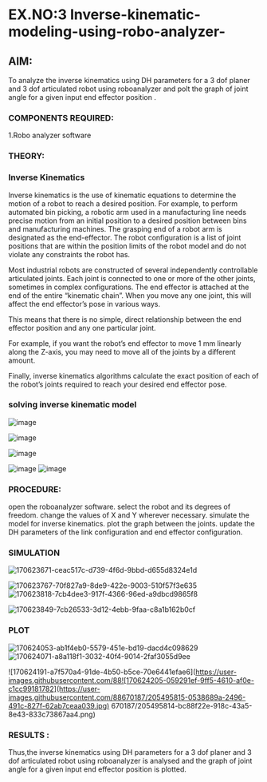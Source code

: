 # EX.NO:3 Inverse-kinematic-modeling-using-robo-analyzer-

 
## AIM: 
To analyze the inverse kinematics using DH parameters for a 3 dof planer and 3 dof articulated robot using roboanalyzer and polt the graph of joint angle for a given  input end effector position .


### COMPONENTS REQUIRED:
1.Robo analyzer software  


### THEORY: 
  
### Inverse Kinematics
 

Inverse kinematics is the use of kinematic equations to determine the motion of a robot to reach a desired position. For example, to perform automated bin picking, a robotic arm used in a manufacturing line needs precise motion from an initial position to a desired position between bins and manufacturing machines. The grasping end of a robot arm is designated as the end-effector. The robot configuration is a list of joint positions that are within the position limits of the robot model and do not violate any constraints the robot has.

 Most industrial robots are constructed of several independently controllable articulated joints. Each joint is connected to one or more of the other joints, sometimes in complex configurations. The end effector is attached at the end of the entire “kinematic chain”. When you move any one joint, this will affect the end effector’s pose in various ways.

This means that there is no simple, direct relationship between the end effector position and any one particular joint.

For example, if you want the robot’s end effector to move 1 mm linearly along the Z-axis, you may need to move all of the joints by a different amount.

Finally, inverse kinematics algorithms calculate the exact position of each of the robot’s joints required to reach your desired end effector pose.

### solving inverse kinematic model 
![image](https://user-images.githubusercontent.com/36288975/170622829-3fe97ef7-8ef1-44af-afae-b0954871aa0c.png)


![image](https://user-images.githubusercontent.com/36288975/170622902-f48fd9c7-f2ec-4fd5-904b-ea51be8298c3.png)

![image](https://user-images.githubusercontent.com/36288975/170622934-a3fd7f77-7eb2-4408-b66d-d6e3adbd1f99.png)

![image](https://user-images.githubusercontent.com/36288975/170622982-9c4d8b23-1563-4e17-9616-87bcc4f4501d.png)
![image](https://user-images.githubusercontent.com/36288975/170623020-f27efc12-bb58-4f62-840d-af544ac6689e.png)

### PROCEDURE:

open the roboanalyzer software.
select the robot and its degrees of freedom.
change the values of X and Y wherever necessary.
simulate the model for inverse kinematics.
plot the graph between the joints.
update the DH parameters of the link configuration and end effector configuration.

### SIMULATION 
 
 ![170623671-ceac517c-d739-4f6d-9bbd-d655d8324e1d](https://user-images.githubusercontent.com/88670187/205495780-cb3e6a74-8cdf-4f17-9c90-6f592da99ee6.jpg)

 ![170623767-70f827a9-8de9-422e-9003-510f57f3e635](https://user-images.githubusercontent.com/88670187/205495786-65606893-36fe-42eb-87bd-a0772fadee1d.jpg)
![170623818-7cb4dee3-917f-4366-96ed-a9dbcd9865f8](https://user-images.githubusercontent.com/88670187/205495790-b07e3f0b-beac-47af-b73c-860d8ed3a740.png)

 ![170623849-7cb26533-3d12-4ebb-9faa-c8a1b162b0cf](https://user-images.githubusercontent.com/88670187/205495795-8ef4e7e5-831d-4924-bed7-e81d83fc00b2.png)


 ### PLOT  
 
 ![170624053-ab1f4eb0-5579-451e-bd19-dacd4c098629](https://user-images.githubusercontent.com/88670187/205495800-980b77a8-0dc3-4fb0-91a0-a9099a4f22b2.png) 
 ![170624071-a8a118f1-3032-40f4-9014-2faf3055d9ee](https://user-images.githubusercontent.com/88670187/205495807-aab2d5a6-0b11-49a7-9d0b-2ffe174213e3.jpg)

 ![170624191-a7f570a4-91de-4b50-b5ce-70e6441efae6](https://user-images.githubusercontent.com/88![170624205-059291ef-9ff5-4610-af0e-c1cc99181782](https://user-images.githubusercontent.com/88670187/205495815-0538689a-2496-491c-827f-62ab7ceaa039.jpg)
670187/205495814-bc88f22e-918c-43a5-8e43-833c73867aa4.png)


### RESULTS :  
Thus,the inverse kinematics using DH parameters for a 3 dof planer and 3 dof articulated robot using roboanalyzer is analysed and the graph of joint angle for a given input end effector position is plotted.
